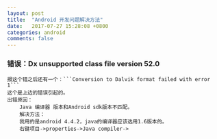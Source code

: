 ```yaml
---
layout: post
title:  "Android 开发问题解决方法"
date:   2017-07-27 15:28:08 +0800
categories: android
comments: false
---
```


### 错误：Dx unsupported class file version 52.0


	报这个错之后还有一个：```Conversion to Dalvik format failed with error 1```
	这个是上边的错误引起的。
	出错原因：
		Java 编译器 版本和Android sdk版本不匹配。
		解决方法：
		我用的是android 4.4.2，java的编译器应该选用1.6版本的。
		右键项目->properties->Java compiler->
